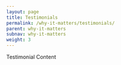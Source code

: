 ```yaml
---
layout: page
title: Testimonials
permalink: /why-it-matters/testimonials/
parent: why-it-matters
subnav: why-it-matters
weight: 3
---
```



<section class="p-b-md">
	<p class="lead">Testimonial Content</p>
</section>
